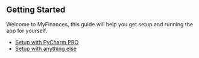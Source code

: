 ## Getting Started

Welcome to MyFinances, this guide will help you get setup and running the app for yourself.

- [Setup with PyCharm PRO](getting-setup/pycharm/fork)
- [Setup with anything else](getting-setup/other-environments/)